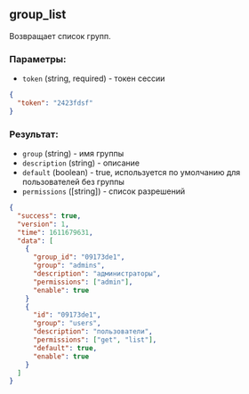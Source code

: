 ## group_list
Возвращает список групп.

### Параметры:
- ```token``` (string, required) - токен сессии
```json
{
  "token": "2423fdsf"
}
```

### Результат:
- ```group``` (string) - имя группы
- ```description``` (string) - описание
- ```default``` (boolean) - true, используется по умолчанию для пользователей без группы
- ```permissions``` ([string]) - список разрешений 
 
```json
{
  "success": true,
  "version": 1,
  "time": 1611679631,
  "data": [
    {
      "group_id": "09173de1", 
      "group": "admins",
      "description": "администраторы",
      "permissions": ["admin"], 
      "enable": true
    }
    {
      "id": "09173de1", 
      "group": "users",
      "description": "пользователи",
      "permissions": ["get", "list"],
      "default": true, 
      "enable": true
    }
  ]
}
```
